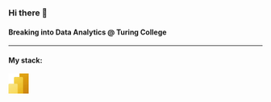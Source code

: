 ### Hi there 👋

#### Breaking into Data Analytics @ Turing College

____________________________________________________________
#### My stack:

<img src = https://github.com/SamodAas/SamodAas/blob/main/images/powerbi.jpeg height = '40' />
